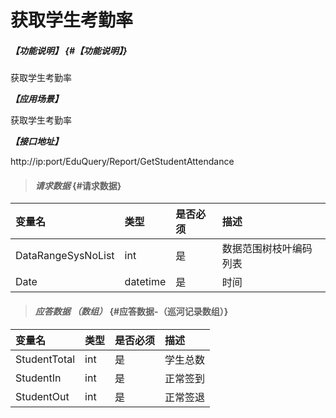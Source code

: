 # 获取学生考勤率

##### _【功能说明】_ {#【功能说明】}

获取学生考勤率


_**【应用场景】**_

获取学生考勤率


_**【接口地址】**_

http://ip:port/EduQuery/Report/GetStudentAttendance

> #### _请求数据_ {#请求数据}

| 变量名 | 类型 | 是否必须 | 描述 |
| :--- | :--- | :--- | :--- |
| DataRangeSysNoList | int | 是 | 数据范围树枝叶编码列表 |
| Date| datetime| 是 | 时间 |


> #### _应答数据 （数组）_ {#应答数据-（巡河记录数组）}

| 变量名 | 类型 | 是否必须 | 描述 |
| :--- | :--- | :--- | :--- |
| StudentTotal| int | 是 | 学生总数|
| StudentIn|int| 是 | 正常签到|
| StudentOut|int| 是 | 正常签退|















